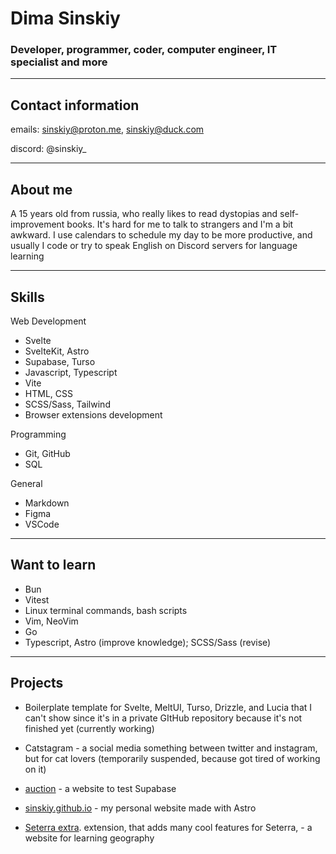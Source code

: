 # Dima Sinskiy

### Developer, programmer, coder, computer engineer, IT specialist and more

---
## Contact information

emails: sinskiy@proton.me, sinskiy@duck.com

discord: @sinskiy_

---

## About me

A 15 years old from russia, who really likes to read dystopias and self-improvement books. It's hard for me to talk to strangers and I'm a bit awkward. I use calendars to schedule my day to be more productive, and usually I code or try to speak English on Discord servers for language learning

---

## Skills

Web Development

- Svelte
- SvelteKit, Astro
- Supabase, Turso
- Javascript, Typescript
- Vite
- HTML, CSS
- SCSS/Sass, Tailwind
- Browser extensions development

 Programming

- Git, GitHub
- SQL

General

- Markdown
- Figma
- VSCode

---

## Want to learn

- Bun
- Vitest
- Linux terminal commands, bash scripts
- Vim, NeoVim
- Go
- Typescript, Astro (improve knowledge); SCSS/Sass (revise)

---

## Projects

- Boilerplate template for Svelte, MeltUI, Turso, Drizzle, and Lucia that I can't show since it's in a private GItHub repository because it's not finished yet (currently working)

- Catstagram - a social media something between twitter and instagram, but for cat lovers (temporarily suspended, because got tired of working on it)

- [auction](https://auction-dun.vercel.app/) - a website to test Supabase

- [sinskiy.github.io](https://sinskiy.github.io) - my personal website made with Astro

- [Seterra extra](https://github.com/Sinskiy/seterraextra). extension, that adds many cool features for Seterra, - a website for learning geography